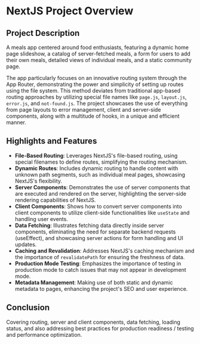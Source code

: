 # NextJS Project Overview

## Project Description

A meals app centered around food enthusiasts, featuring a dynamic home page slideshow, a catalog of server-fetched meals, a form for users to add their own meals, detailed views of individual meals, and a static community page.

The app particularly focuses on an innovative routing system through the App Router, demonstrating the power and simplicity of setting up routes using the file system. This method deviates from traditional app-based routing approaches by utilizing special file names like `page.js`, `layout.js`, `error.js`, and `not-found.js`. The project showcases the use of everything from page layouts to error management, client and server-side components, along with a multitude of hooks, in a unique and efficient manner.


## Highlights and Features

- **File-Based Routing**: Leverages NextJS's file-based routing, using special filenames to define routes, simplifying the routing mechanism.
- **Dynamic Routes**: Includes dynamic routing to handle content with unknown path segments, such as individual meal pages, showcasing NextJS's flexibility.
- **Server Components**: Demonstrates the use of server components that are executed and rendered on the server, highlighting the server-side rendering capabilities of NextJS.
- **Client Components**: Shows how to convert server components into client components to utilize client-side functionalities like `useState` and handling user events.
- **Data Fetching**: Illustrates fetching data directly inside server components, eliminating the need for separate backend requests (useEffect), and showcasing server actions for form handling and UI updates.
- **Caching and Revalidation**: Addresses NextJS's caching mechanism and the importance of `revalidatePath` for ensuring the freshness of data.
- **Production Mode Testing**: Emphasizes the importance of testing in production mode to catch issues that may not appear in development mode.
- **Metadata Management**: Making use of both static and dynamic metadata to pages, enhancing the project's SEO and user experience.

## Conclusion

Covering routing, server and client components, data fetching, loading status, and also addressing best practices for production readiness / testing and performance optimization.